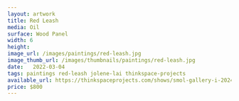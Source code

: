 ```yaml
---
layout: artwork
title: Red Leash
media: Oil
surface: Wood Panel
width: 6
height: 
image_url: /images/paintings/red-leash.jpg
image_thumb_url: /images/thumbnails/paintings/red-leash.jpg
date:   2022-03-04
tags: paintings red-leash jolene-lai thinkspace-projects
available_url: https://thinkspaceprojects.com/shows/smol-gallery-i-2024/show-pieces/?preview=s1770l
price: $800
---
```

